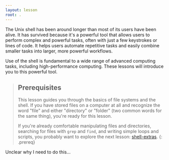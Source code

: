 ```yaml
---
layout: lesson
root: .
---
```


The Unix shell has been around longer than most of its users
have been alive. It has survived because it's a powerful tool that
allows users to perform complex and powerful tasks, often with just
 a few keystrokes or lines of code. It helps users automate repetitive
 tasks and easily combine smaller tasks into larger, more powerful workflows.

Use of the shell is fundamental to a wide range of advanced computing
tasks, including high-performance computing. These lessons will introduce
you to this powerful tool.

> ## Prerequisites
>
> This lesson guides you through the basics of file systems and the
> shell. If you have stored files on a computer at all and recognize
> the word "file" and either "directory" or "folder" (two common words
> for the same thing), you're ready for this lesson.
>
> If you're already comfortable manipulating files and directories,
> searching for files with `grep` and `find`, and writing simple loops
> and scripts, you probably want to explore the next lesson:
> [shell-extras](https://carpentries-incubator.github.io/shell-extras/).
{: .prereq}


Unclear why I need to do this...
